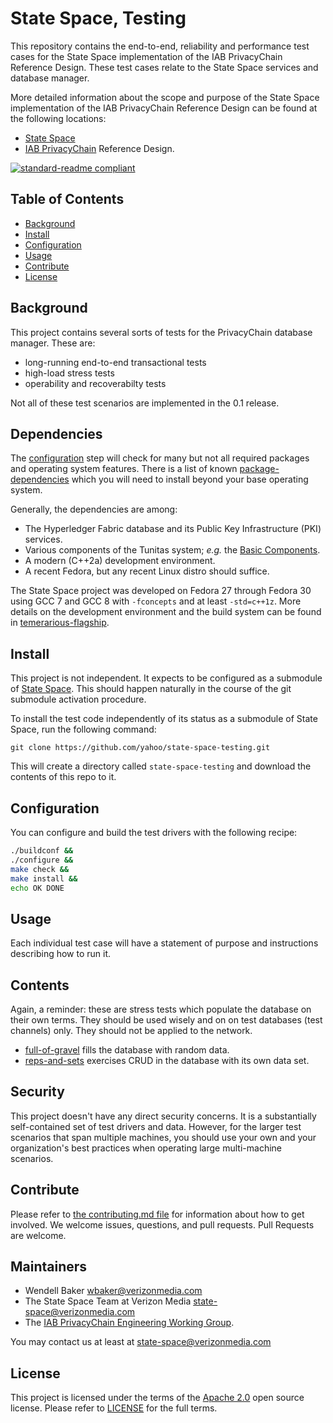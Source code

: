 # State Space, Testing

This repository contains the end-to-end, reliability and performance test cases for the State Space implementation of the IAB PrivacyChain Reference Design.   These test cases relate to the State Space services and database manager.

More detailed information
about the scope and purpose of the State Space implementation of the IAB PrivacyChain Reference Design
can be found at the following locations:
* [State Space](https://github.com/yahoo/state-space)
* [IAB PrivacyChain](https://github.com/InteractiveAdvertisingBureau/PrivacyChain/blob/master/README.md) Reference Design.

[![standard-readme compliant](https://img.shields.io/badge/readme%20style-standard-brightgreen.svg?style=flat-square)](https://github.com/RichardLitt/standard-readme)

## Table of Contents

- [Background](#background)
- [Install](#install)
- [Configuration](#configuration)
- [Usage](#usage)
- [Contribute](#contribute)
- [License](#license)

## Background

This project contains several sorts of tests for the PrivacyChain database manager.  These are:
* long-running end-to-end transactional tests
* high-load stress tests
* operability and recoverabilty tests

Not all of these test scenarios are implemented in the 0.1 release.

## Dependencies

The [configuration](#configuration) step will check for many but not all required packages and operating system features.  There is a list of known [package-dependencies](https://github.com/yahoo/state-space-testing/blob/master/PACKAGES.md) which you will need to install beyond your base operating system.

Generally, the dependencies are among:
- The Hyperledger Fabric database and its Public Key Infrastructure (PKI) services.
- Various components of the Tunitas system; <em>e.g.</em> the [Basic Components](https://github.com/yahoo/tunitas-basic).
- A modern (C++2a) development environment.
- A recent Fedora, but any recent Linux distro should suffice.

The State Space project was developed on Fedora 27 through Fedora 30 using GCC 7 and GCC 8 with `-fconcepts` and at least `-std=c++1z`.  More details on the development environment and the build system can be found in [temerarious-flagship](https://github.com/yahoo/temerarious-flagship/blob/master/README.md).

## Install

This project is not independent. It expects to be configured as a submodule of [State Space](https://github.com/yahoo/state-space).  This should happen naturally in the course of the git submodule activation procedure.

To install the test code independently of its status as a submodule of State Space, run the following command:

```
git clone https://github.com/yahoo/state-space-testing.git
```

This will create a directory called `state-space-testing` and download the contents of this repo to it.

## Configuration

You can configure and build the test drivers with the following recipe:

``` bash
./buildconf &&
./configure &&
make check &&
make install &&
echo OK DONE
```

## Usage

Each individual test case will have a statement of purpose and instructions describing how to run it.

## Contents

Again, a reminder: these are stress tests which populate the database on their own terms.  They should be used wisely and on on test databases (test channels) only. They should not be applied to the network.

* [full-of-gravel](https://github.com/yahoo/state-space-testing/blob/master/tests/full-of-gravel) fills the database with random data.
* [reps-and-sets](https://github.com/yahoo/state-space-testing/blob/master/tests/reps-and-sets) exercises CRUD in the database with its own data set.

## Security

This project doesn't have any direct security concerns.  It is a substantially self-contained set of test drivers and data.  However, for the larger test scenarios that span multiple machines, you should use your own and your organization's best practices when operating large multi-machine scenarios.

## Contribute

Please refer to [the contributing.md file](Contributing.md) for information about how to get involved. We welcome issues, questions, and pull requests. Pull Requests are welcome.

## Maintainers
- Wendell Baker <wbaker@verizonmedia.com>
- The State Space Team at Verizon Media <state-space@verizonmedia.com>
- The [IAB PrivacyChain Engineering Working Group](https://iabtechlab.com/working-groups/blockchain-working-group/).

You may contact us at least at <state-space@verizonmedia.com>

## License

This project is licensed under the terms of the [Apache 2.0](LICENSE-Apache-2.0) open source license. Please refer to [LICENSE](LICENSE) for the full terms.
